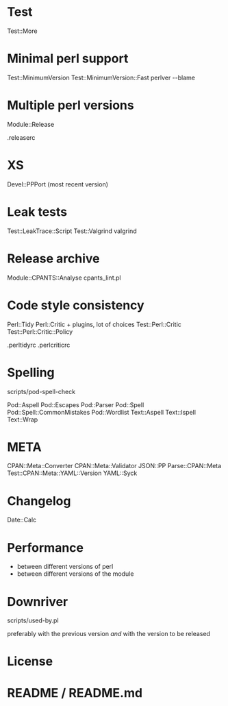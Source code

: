 # Test

Test::More

# Minimal perl support

Test::MinimumVersion
Test::MinimumVersion::Fast
perlver --blame

# Multiple perl versions

Module::Release

.releaserc

# XS

Devel::PPPort (most recent version)

# Leak tests

Test::LeakTrace::Script
Test::Valgrind
valgrind

# Release archive

Module::CPANTS::Analyse
cpants_lint.pl

# Code style consistency

Perl::Tidy
Perl::Critic	+ plugins, lot of choices
Test::Perl::Critic
Test::Perl::Critic::Policy

.perltidyrc
.perlcriticrc

# Spelling

scripts/pod-spell-check

Pod::Aspell
Pod::Escapes
Pod::Parser
Pod::Spell
Pod::Spell::CommonMistakes
Pod::Wordlist
Text::Aspell
Text::Ispell
Text::Wrap

# META

CPAN::Meta::Converter
CPAN::Meta::Validator
JSON::PP
Parse::CPAN::Meta
Test::CPAN::Meta::YAML::Version
YAML::Syck

# Changelog

Date::Calc

# Performance

 - between different versions of perl
 - between different versions of the module

# Downriver

scripts/used-by.pl

preferably with the previous version *and* with the version to be released

# License

# README / README.md
